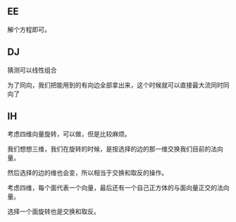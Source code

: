 ## EE
解个方程即可。

## DJ
猜测可以线性组合

为了同向，我们把能用到的有向边全部拿出来，这个时候就可以直接最大流同时同向了

## IH
考虑四维向量旋转，可以做，但是比较麻烦。

我们想想三维，我们在旋转的时候，是按选择的边的那一维交换我们目前的法向量。

然后选择的边的维也会变，所以相当于交换和取反的操作。

考虑四维，每个面代表一个向量，最后还有一个自己正方体的与面向量正交的法向量。

选择一个面旋转也是交换和取反。
